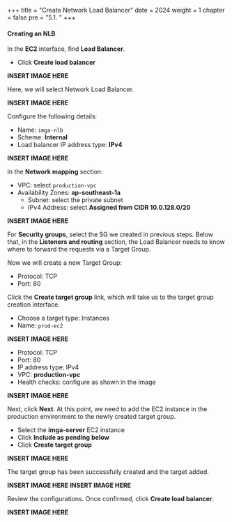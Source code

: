 +++
title = "Create Network Load Balancer"
date = 2024
weight = 1
chapter = false
pre = "5.1. "
+++

#### Creating an NLB

In the **EC2** interface, find **Load Balancer**.

- Click **Create load balancer**

**INSERT IMAGE HERE**

Here, we will select Network Load Balancer.

**INSERT IMAGE HERE**

Configure the following details:

- Name: `imga-nlb`
- Scheme: **Internal**
- Load balancer IP address type: **IPv4**

**INSERT IMAGE HERE**

In the **Network mapping** section:

- VPC: select `production-vpc`
- Availability Zones: **ap-southeast-1a**
  - Subnet: select the private subnet
  - IPv4 Address: select **Assigned from CIDR 10.0.128.0/20**

**INSERT IMAGE HERE**

For **Security groups**, select the SG we created in previous steps. Below that, in the **Listeners and routing** section, the Load Balancer needs to know where to forward the requests via a Target Group.

Now we will create a new Target Group:

- Protocol: TCP
- Port: 80

Click the **Create target group** link, which will take us to the target group creation interface.

- Choose a target type: Instances
- Name: `prod-ec2`

**INSERT IMAGE HERE**

- Protocol: TCP
- Port: 80
- IP address type: IPv4
- VPC: **production-vpc**
- Health checks: configure as shown in the image

**INSERT IMAGE HERE**

Next, click **Next**. At this point, we need to add the EC2 instance in the production environment to the newly created target group.

- Select the **imga-server** EC2 instance
- Click **Include as pending below**
- Click **Create target group**

**INSERT IMAGE HERE**

The target group has been successfully created and the target added.

**INSERT IMAGE HERE**
**INSERT IMAGE HERE**

Review the configurations. Once confirmed, click **Create load balancer**.

**INSERT IMAGE HERE**
